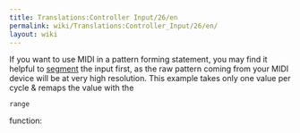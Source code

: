 ```yaml
---
title: Translations:Controller Input/26/en
permalink: wiki/Translations:Controller_Input/26/en/
layout: wiki
---
```


If you want to use MIDI in a pattern forming statement, you may find it
helpful to [segment](segment "wikilink") the input first, as the raw
pattern coming from your MIDI device will be at very high resolution.
This example takes only one value per cycle & remaps the value with the

    range

function:
